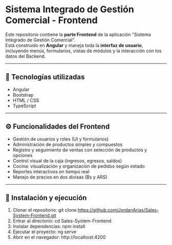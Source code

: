 # Sistema Integrado de Gestión Comercial - Frontend

Este repositorio contiene la **parte Frontend** de la aplicación "Sistema Integrado de Gestión Comercial".  
Está construido en **Angular** y maneja toda la **interfaz de usuario**, incluyendo menús, formularios, vistas de módulos y la interacción con los datos del Backend.

---

## 🚀 Tecnologías utilizadas

- Angular  
- Bootstrap  
- HTML / CSS  
- TypeScript  

---

## ⚙️ Funcionalidades del Frontend

- Gestión de usuarios y roles (UI y formularios)  
- Administración de productos simples y compuestos  
- Registro y seguimiento de ventas con selección de productos y opciones  
- Control visual de la caja (ingresos, egresos, saldos)  
- Cocina: visualización y organización de pedidos según estado  
- Reportes interactivos en tiempo real  
- Manejo de precios en dos divisas (Bs y ARS)  

---

## 🧰 Instalación y ejecución

1. Clonar el repositorio:
git clone https://github.com/JordanArias/Sales-System-Frontend.git
2. Entrar al directorio:
cd Sales-System-Frontend
3. Instalar dependencias:
npm install
4. Ejecutar el proyecto:
ng serve
5. Abrir en el navegador:
http://localhost:4200
